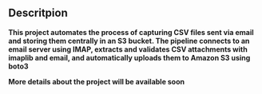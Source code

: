 ## Descritpion
**This project automates the process of capturing CSV files sent via email and storing them centrally in an S3 bucket. The pipeline connects to an email server using IMAP, extracts and validates CSV attachments with imaplib and email, and automatically uploads them to Amazon S3 using boto3**

**More details about the project will be available soon**